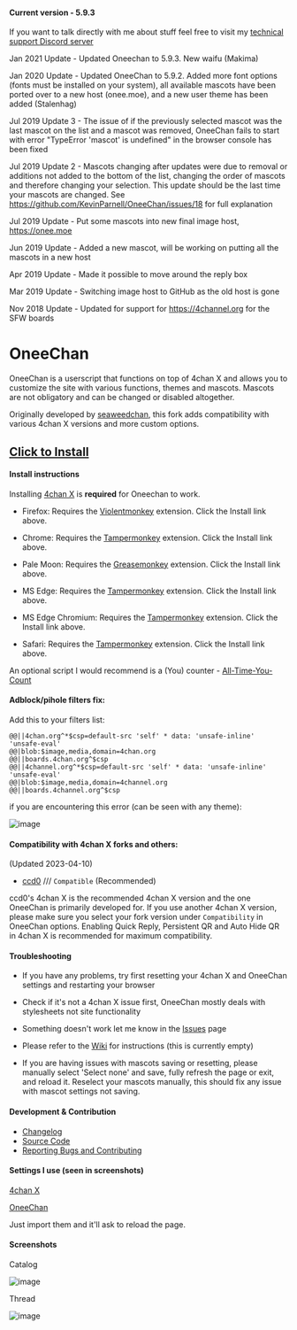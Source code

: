 #### Current version - 5.9.3

If you want to talk directly with me about stuff feel free to visit my [technical support Discord server](https://discord.gg/dNnrzs4rMb)

Jan 2021 Update - Updated Oneechan to 5.9.3. New waifu (Makima)

Jan 2020 Update - Updated OneeChan to 5.9.2. Added more font options (fonts must be installed on your system), all available mascots have been ported over to a new host (onee.moe), and a new user theme has been added (Stalenhag)

Jul 2019 Update 3 - The issue of if the previously selected mascot was the last mascot on the list and a mascot was removed, OneeChan fails to start with error "TypeError 'mascot' is undefined" in the browser console has been fixed

Jul 2019 Update 2 - Mascots changing after updates were due to removal or additions not added to the bottom of the list, changing the order of mascots and therefore changing your selection. This update should be the last time your mascots are changed. See https://github.com/KevinParnell/OneeChan/issues/18 for full explanation

Jul 2019 Update - Put some mascots into new final image host, https://onee.moe

Jun 2019 Update - Added a new mascot, will be working on putting all the mascots in a new host

Apr 2019 Update - Made it possible to move around the reply box

Mar 2019 Update - Switching image host to GitHub as the old host is gone

Nov 2018 Update - Updated for support for https://4channel.org for the SFW boards


OneeChan
====

OneeChan is a userscript that functions on top of 4chan X and allows you to customize the site with various functions, themes and mascots. Mascots are not obligatory and can be changed or disabled altogether.

Originally developed by [seaweedchan](https://github.com/seaweedchan), this fork adds compatibility with various 4chan X versions and more custom options.


## [Click to Install](https://github.com/ConstruKction/OneeChan/blob/master/builds/OneeChan.user.js)


#### Install instructions

Installing [4chan X](https://github.com/ccd0/4chan-x) is **required** for Oneechan to work.

- Firefox: Requires the [Violentmonkey](https://addons.mozilla.org/en-US/firefox/addon/violentmonkey/) extension. Click the Install link above.

- Chrome: Requires the [Tampermonkey](https://chrome.google.com/webstore/detail/tampermonkey/dhdgffkkebhmkfjojejmpbldmpobfkfo?hl) extension. Click the Install link above.

- Pale Moon: Requires the [Greasemonkey](https://addons.mozilla.org/en-US/firefox/addon/greasemonkey/versions/?page=2#version-1.15.1-signed) extension. Click the Install link above.

- MS Edge: Requires the [Tampermonkey](https://www.microsoft.com/store/apps/9NBLGGH5162S) extension. Click the Install link above.

- MS Edge Chromium: Requires the [Tampermonkey](https://www.microsoft.com/en-us/microsoft-edge/insider-addons/detail/iikmkjmpaadaobahmlepeloendndfphd) extension. Click the Install link above.

- Safari: Requires the [Tampermonkey](https://safari-extensions.apple.com/details/?id=net.tampermonkey.safari-G3XV72R5TC) extension. Click the Install link above.

An optional script I would recommend is a (You) counter - [All-Time-You-Count](https://github.com/KevinParnell/All-time-You-count)

#### Adblock/pihole filters fix:

Add this to your filters list:

```
@@||4chan.org^*$csp=default-src 'self' * data: 'unsafe-inline' 'unsafe-eval'
@@|blob:$image,media,domain=4chan.org
@@||boards.4chan.org^$csp
@@||4channel.org^*$csp=default-src 'self' * data: 'unsafe-inline' 'unsafe-eval'
@@|blob:$image,media,domain=4channel.org
@@||boards.4channel.org^$csp 
```

if you are encountering this error (can be seen with any theme):

![image](https://raw.githubusercontent.com/KevinParnell/OneeChan/master/images/1543173395179.png)

#### Compatibility with 4chan X forks and others:

(Updated 2023-04-10)

- [ccd0](https://github.com/ccd0/4chan-x) /// `Compatible` (Recommended)

ccd0's 4chan X is the recommended 4chan X version and the one OneeChan is primarily developed for. If you use another 4chan X version, please make sure you select your fork version under `Compatibility` in OneeChan options. Enabling Quick Reply, Persistent QR and Auto Hide QR in 4chan X is recommended for maximum compatibility.


#### Troubleshooting

- If you have any problems, try first resetting your 4chan X and OneeChan settings and restarting your browser

- Check if it's not a 4chan X issue first, OneeChan mostly deals with stylesheets not site functionality

- Something doesn't work let me know in the [Issues](https://github.com/KevinParnell/OneeChan/issues) page

- Please refer to the [Wiki](https://github.com/KevinParnell/OneeChan/wiki) for instructions (this is currently empty)

- If you are having issues with mascots saving or resetting, please manually select 'Select none' and save, fully refresh the page or exit, and reload it. Reselect your mascots manually, this should fix any issue with mascot settings not saving.

#### Development & Contribution

- [Changelog](https://github.com/KevinParnell/OneeChan/blob/master/CHANGELOG.md)
- [Source Code](https://github.com/KevinParnell/OneeChan)
- [Reporting Bugs and Contributing](https://github.com/KevinParnell/OneeChan/blob/master/CONTRIBUTING.md)

#### Settings I use (seen in screenshots)

[4chan X](https://kevinparnell.dev/eloper/4chan%20X%20v1.14.7.4-1559932978329.json)

[OneeChan](https://kevinparnell.dev/eloper/OneeChan%20v5.7.7%20Settings.json)

Just import them and it'll ask to reload the page.

#### Screenshots

Catalog

![image](https://raw.githubusercontent.com/KevinParnell/OneeChan/master/images/catalog1.png)

Thread

![image](https://raw.githubusercontent.com/KevinParnell/OneeChan/master/images/thread1.png)
